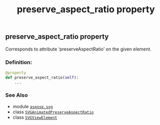 ﻿---
title: preserve_aspect_ratio property
second_title: Aspose.SVG for Python via .NET API References
description: 
type: docs
weight: 790
url: /python-net/aspose.svg/svgviewelement/preserve_aspect_ratio/
is_root: false
---

## preserve_aspect_ratio property


Corresponds to attribute ‘preserveAspectRatio’ on the given element.
### Definition:
```python
@property
def preserve_aspect_ratio(self):
    ...
```

### See Also
* module [`aspose.svg`](../../)
* class [`SVGAnimatedPreserveAspectRatio`](/svg/python-net/aspose.svg.datatypes/svganimatedpreserveaspectratio)
* class [`SVGViewElement`](/svg/python-net/aspose.svg/svgviewelement)
